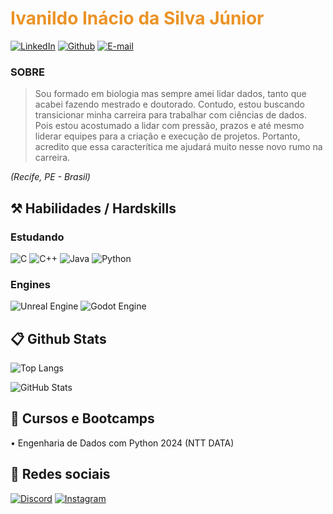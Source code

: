 <h1 align="left" style="color: #EB9326">Ivanildo Inácio da Silva Júnior</h1>
<div align="left">

[![LinkedIn](https://img.shields.io/badge/LinkedIn-0077B5?style=for-the-badge&logo=linkedin&logoColor=white)](https://www.linkedin.com/in/daniel-chaves-63b498240/)
[![Github](https://img.shields.io/badge/Github-000?style=for-the-badge&logo=Github&logoColor=fffff)](https://github.com/0Chaves)
[![E-mail](https://img.shields.io/badge/-Email-000?style=for-the-badge&logo=microsoft-outlook&logoColor=White)](mailto:danieldossantoschaves@gmail.com)

### SOBRE
> Sou formado em biologia mas sempre amei lidar dados, tanto que acabei fazendo mestrado e doutorado. Contudo, estou buscando transicionar minha carreira para trabalhar com
> ciências de dados. Pois estou acostumado a lidar com pressão, prazos e até mesmo liderar equipes para a criação e execução de projetos. Portanto, acredito que essa caracterítica me ajudará muito nesse novo rumo na carreira.

<i>(Recife, PE - Brasil)</i>

<h2 align="left"> ⚒️ Habilidades / Hardskills</h2>

<h3 align="left"> Estudando</h3>

<div align="left">

![C](https://img.shields.io/badge/C-00599C?style=for-the-badge&logo=c&logoColor=white)
![C++](https://img.shields.io/badge/C%2B%2B-00599C?style=for-the-badge&logo=c%2B%2B&logoColor=white)
![Java](https://img.shields.io/badge/java-%23ED8B00.svg?style=for-the-badge&logo=openjdk&logoColor=white)
![Python](https://img.shields.io/badge/python-3670A0?style=for-the-badge&logo=python&logoColor=ffdd54)
</div>

<h3 align="left">Engines</h3>

<div align="left">

![Unreal Engine](https://img.shields.io/badge/Unreal_Engine-FFF?style=for-the-badge&logo=unrealengine&logoColor=black)
![Godot Engine](https://img.shields.io/badge/godot_Engine-FFF?style=for-the-badge&logo=godotengine&logoColor=blue)
</div>


<h2 align="left"> 📋 Github Stats </h2>

<div align="left">

![Top Langs](https://github-readme-stats-git-masterrstaa-rickstaa.vercel.app/api/top-langs/?username=0Chaves&layout=donut&bg_color=353D41&border_color=123547&title_color=EB9326&text_color=FFF&)

![GitHub Stats](https://github-readme-stats.vercel.app/api?username=0Chaves&theme=transparent&bg_color=353D41&border_color=123547&show_icons=true&icon_color=EB9326&title_color=EB9326&text_color=FFF&hide_title=true&hide=stars&rank_icon=github)

<!-- [![Repo Card](https://github-readme-stats.vercel.app/api/pin/?username=0Chaves&repo=SEUREPOSITORIO&bg_color=000&border_color=30A3DC&show_icons=true&icon_color=30A3DC&title_color=E94D5F&text_color=FFF)](https://github.com/0Chaves/SEUREPOSITORIO) -->
</div>

<h2 align="left"> 📖 Cursos e Bootcamps </h2>

<div align="left">
• Engenharia de Dados com Python 2024 (NTT DATA)
</div>

<h2 align="left"> 📱 Redes sociais</h2>

<div align="left">

[![Discord](https://img.shields.io/badge/Discord-7289DA?style=for-the-badge&logo=discord&logoColor=white)](https://discord.com/channels/@rhisen/)
[![Instagram](https://img.shields.io/badge/-Instagram-%23E4405F?style=for-the-badge&logo=instagram&logoColor=white)](https://www.instagram.com/danieel.chavess/)
</div>
<br>
<br>
<br>
<br>
